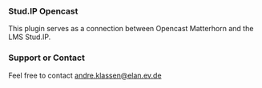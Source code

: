 ### Stud.IP Opencast
This plugin serves as a connection between Opencast Matterhorn and the LMS Stud.IP.




### Support or Contact
Feel free to contact andre.klassen@elan.ev.de